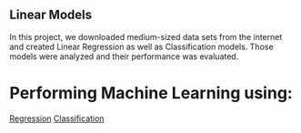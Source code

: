 ## Linear Models

In this project, we downloaded medium-sized data sets from the internet and created Linear Regression as well as Classification models. 
Those models were analyzed and their performance was evaluated. 

# Performing Machine Learning using: 
[Regression](/Linear-Models/Regression.pdf)
[Classification](/Linear-Models/Classification.pdf)
